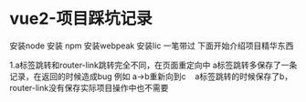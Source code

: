 # vue2-项目踩坑记录
安装node 安装 npm 安装webpeak 安装lic 一笔带过
下面开始介绍项目精华东西

1.a标签跳转和router-link跳转完全不同，在页面重定向中 a标签跳转多保存了一条记录，在返回的时候造成bug
例如 a->b重新向到c    a标签跳转的时候保存了b，router-link没有保存实际项目操作中也不需要
